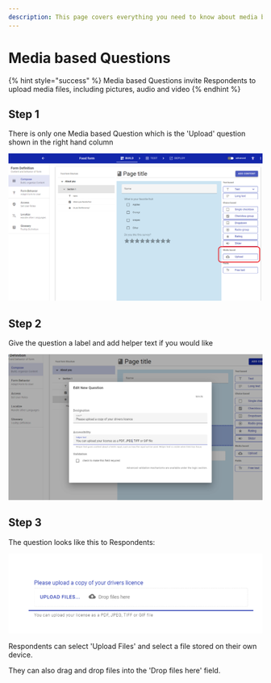 ```yaml
---
description: This page covers everything you need to know about media based Questions
---
```


# Media based Questions

{% hint style="success" %}
Media based Questions invite Respondents to upload media files, including pictures, audio and video
{% endhint %}

## Step 1

There is only one Media based Question which is the 'Upload' question shown in the right hand column

![](<../../../.gitbook/assets/image (323).png>)

## Step 2

Give the question a label and add helper text if you would like

![](<../../../.gitbook/assets/image (307) (1).png>)

## Step 3

The question looks like this to Respondents:

![](<../../../.gitbook/assets/image (296) (1).png>)

Respondents can select 'Upload Files' and select a file stored on their own device.

They can also drag and drop files into the 'Drop files here' field.
